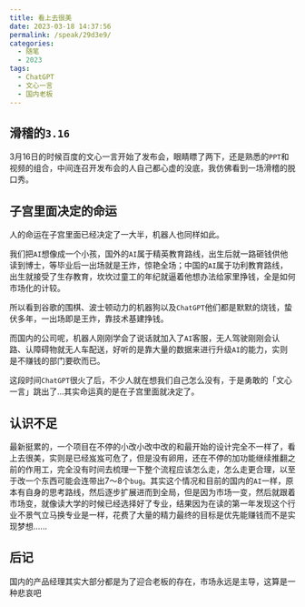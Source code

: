 ```yaml
---
title: 看上去很美
date: 2023-03-18 14:37:56
permalink: /speak/29d3e9/
categories:
  - 随笔
  - 2023
tags:
  - ChatGPT
  - 文心一言
  - 国内老板
---
```


## 滑稽的`3.16`

3月16日的时候百度的文心一言开始了发布会，眼睛瞟了两下，还是熟悉的`PPT`和视频的组合，中间连召开发布会的人自己都心虚的没底，我仿佛看到一场滑稽的脱口秀。

<!-- more -->

<InArticleAdsense
    data-ad-client="ca-pub-1725717718088510"
    data-ad-slot="4281148213">
</InArticleAdsense>

## 子宫里面决定的命运

人的命运在子宫里面已经决定了一大半，机器人也同样如此。

我们把`AI`想像成一个小孩，国外的`AI`属于精英教育路线，出生后就一路砸钱供他读到博士，等毕业后一出场就是王炸，惊艳全场；中国的`AI`属于功利教育路线，出生就接受了生存教育，坎坎过童工的年纪就逼着他想办法给家里挣钱，全是如何市场化的计较。

所以看到谷歌的围棋、波士顿动力的机器狗以及`ChatGPT`他们都是默默的烧钱，蛰伏多年，一出场即是王炸，靠技术基建挣钱。

而国内的公司呢，机器人刚刚学会了说话就加入了`AI`客服，无人驾驶刚刚会认路、认障碍物就无人车配送，好听的是靠大量的数据来进行升级`AI`的能力，实则是不赚钱的部门要砍而已。

这段时间`ChatGPT`很火了后，不少人就在想我们自己怎么没有，于是勇敢的「文心一言」跳出了...其实命运真的是在子宫里面就决定了。

## 认识不足

最新挺累的，一个项目在不停的小改小改中改的和最开始的设计完全不一样了，看上去很美，实则是已经岌岌可危了，但是没有卵用，还在不停的加功能继续推翻之前的作用工，完全没有时间去梳理一下整个流程应该怎么走，怎么走更合理，以至于改一个东西可能会连带出7～8个`bug`。其实这个情况和目前的国内的`AI`一样，原本有自身的思考路线，然后逐步扩展进而到全局，但是因为市场一变，然后就跟着市场变，就像读大学的时候已经选择好了专业，结果因为在读的第一年发现这个行业不景气立马换专业是一样，花费了大量的精力最终的目标是优先能赚钱而不是实现梦想......

## 后记

国内的产品经理其实大部分都是为了迎合老板的存在，市场永远是主导，这算是一种悲哀吧
